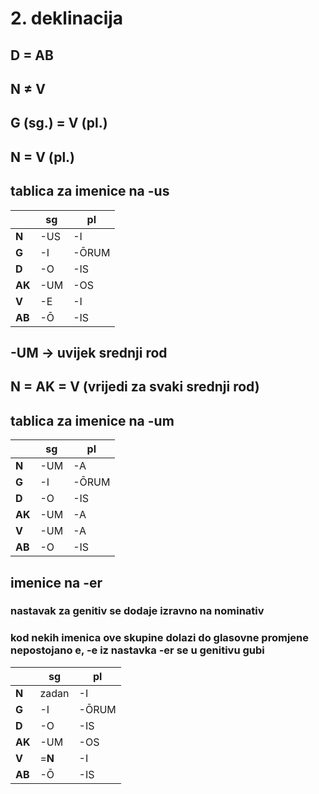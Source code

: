 ﻿# 2. deklinacija 
## D = AB
## N ≠ V
## G (sg.) = V (pl.)
## N = V (pl.)

##  tablica za imenice na -us
|  | sg | pl | 
| -------------   | --------- | --------- |
| **N**   | -US | -I |
| **G**   | -I | -ŌRUM |
| **D**   | -O | -IS |
| **AK**   |-UM| -OS |
| **V**   |-E| -I |
| **AB**   |-Ō| -IS |

## -UM -> uvijek srednji rod
## N = AK = V (vrijedi za svaki srednji rod)

##  tablica za imenice na -um
|  | sg | pl | 
| -------------   | --------- | --------- |
| **N**   | -UM | -A |
| **G**   | -I | -ŌRUM |
| **D**   | -O | -IS |
| **AK**   |-UM| -A |
| **V**   |-UM| -A |
| **AB**   |-O| -IS |

## imenice na -er
### nastavak za genitiv se dodaje izravno na nominativ 
### kod nekih imenica ove skupine dolazi do glasovne promjene nepostojano e, -e iz nastavka -er se u genitivu gubi


|  | sg | pl | 
| -------------   | --------- | --------- |
| **N**   | zadan | -I |
| **G**   | -I | -ŌRUM |
| **D**   | -O | -IS |
| **AK**   |-UM| -OS |
| **V**   |=**N**| -I |
| **AB**   |-Ō| -IS |
